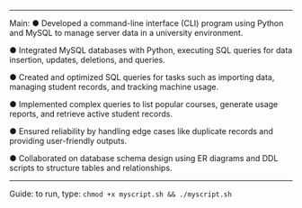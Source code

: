 
***
Main:
● Developed a command-line interface (CLI) program using Python and MySQL to manage server data in a university environment.

● Integrated MySQL databases with Python, executing SQL queries for data insertion, updates, deletions, and queries.

● Created and optimized SQL queries for tasks such as importing data, managing student records, and tracking machine usage.

● Implemented complex queries to list popular courses, generate usage reports, and retrieve active student records.

● Ensured reliability by handling edge cases like duplicate records and providing user-friendly outputs.

● Collaborated on database schema design using ER diagrams and DDL scripts to structure tables and relationships.

***
Guide:
to run, type:
`chmod +x myscript.sh && ./myscript.sh`
